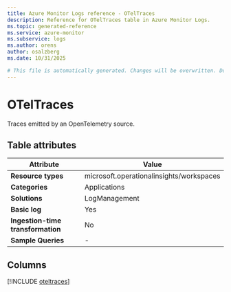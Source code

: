 ```yaml
---
title: Azure Monitor Logs reference - OTelTraces
description: Reference for OTelTraces table in Azure Monitor Logs.
ms.topic: generated-reference
ms.service: azure-monitor
ms.subservice: logs
ms.author: orens
author: osalzberg
ms.date: 10/31/2025

# This file is automatically generated. Changes will be overwritten. Do not change this file directly.
---
```


# OTelTraces

Traces emitted by an OpenTelemetry source.


## Table attributes

|Attribute|Value|
|---|---|
|**Resource types**|microsoft.operationalinsights/workspaces|
|**Categories**|Applications|
|**Solutions**| LogManagement|
|**Basic log**|Yes|
|**Ingestion-time transformation**|No|
|**Sample Queries**|-|



## Columns
  
[!INCLUDE [oteltraces](~/reusable-content/ce-skilling/azure/includes/azure-monitor/reference/tables/oteltraces-include.md)]
